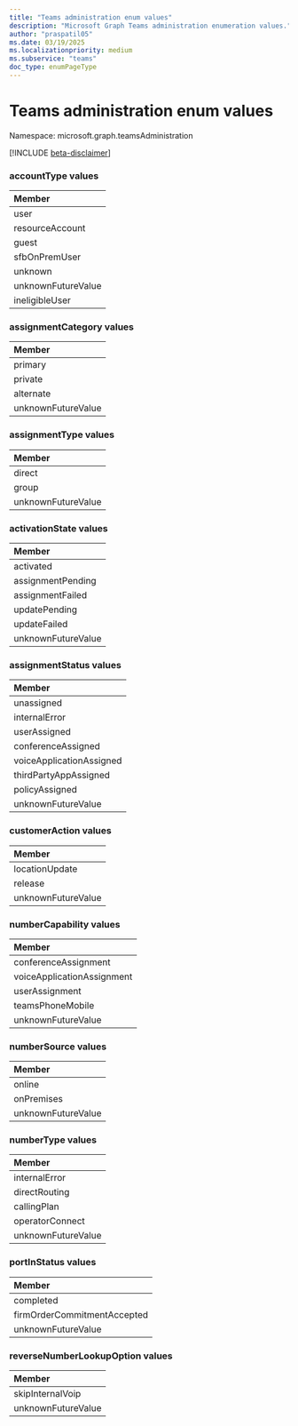 ```yaml
---
title: "Teams administration enum values"
description: "Microsoft Graph Teams administration enumeration values."
author: "praspatil05"
ms.date: 03/19/2025
ms.localizationpriority: medium
ms.subservice: "teams"
doc_type: enumPageType
---
```


# Teams administration enum values

Namespace: microsoft.graph.teamsAdministration

[!INCLUDE [beta-disclaimer](../../includes/beta-disclaimer.md)]

### accountType values 

|Member|
|:---|
|user|
|resourceAccount|
|guest|
|sfbOnPremUser|
|unknown|
|unknownFutureValue|
|ineligibleUser|

### assignmentCategory values 

|Member|
|:---|
|primary|
|private|
|alternate|
|unknownFutureValue|

### assignmentType values 

|Member|
|:---|
|direct|
|group|
|unknownFutureValue|

### activationState values 

|Member|
|:---|
|activated|
|assignmentPending|
|assignmentFailed|
|updatePending|
|updateFailed|
|unknownFutureValue|

### assignmentStatus values 

|Member|
|:---|
|unassigned|
|internalError|
|userAssigned|
|conferenceAssigned|
|voiceApplicationAssigned|
|thirdPartyAppAssigned|
|policyAssigned|
|unknownFutureValue|

### customerAction values 

|Member|
|:---|
|locationUpdate|
|release|
|unknownFutureValue|

### numberCapability values 

|Member|
|:---|
|conferenceAssignment|
|voiceApplicationAssignment|
|userAssignment|
|teamsPhoneMobile|
|unknownFutureValue|

### numberSource values 

|Member|
|:---|
|online|
|onPremises|
|unknownFutureValue|

### numberType values 

|Member|
|:---|
|internalError|
|directRouting|
|callingPlan|
|operatorConnect|
|unknownFutureValue|

### portInStatus values 

|Member|
|:---|
|completed|
|firmOrderCommitmentAccepted|
|unknownFutureValue|

### reverseNumberLookupOption values 

|Member|
|:---|
|skipInternalVoip|
|unknownFutureValue|

<!-- {
  "type": "#page.annotation",
  "namespace": "microsoft.graph.teamsAdministration"
}
-->
